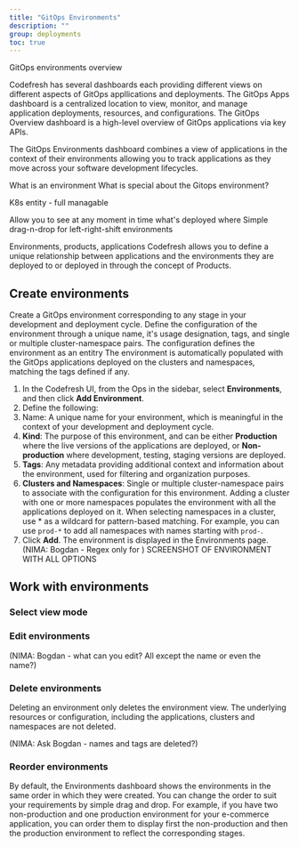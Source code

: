 ```yaml
---
title: "GitOps Environments"
description: ""
group: deployments
toc: true
---
```




GitOps environments overview

Codefresh has several dashboards each providing different views on different aspects of GitOps appllications and deployments. The GitOps Apps dashboard is a centralized location to view, monitor, and manage application deployments, resources, and configurations. The GitOps Overview dashboard is a high-level overview of GitOps applications via key APIs. 

The GitOps Environments dashboard combines a view of applications in the context of their environments allowing you to track applications as they move across your software development lifecycles. 

What is an environment
What is special about the Gitops environment?

K8s entity - full managable


Allow you to see at any moment in time what's deployed where 
Simple drag-n-drop for left-right-shift environments  

Environments, products, applications
Codefresh allows you to define a unique relationship between applications and the environments they are deployed to or deployed in through the concept of Products.



## Create environments
Create a GitOps environment corresponding to any stage in your development and deployment cycle. Define the configuration of the environment through a unique name, it's usage designation, tags, and single or multiple cluster-namespace pairs. The configuration defines the environment as an entitry The environment is automatically populated with the GitOps applications deployed on the clusters and namespaces, matching the tags defined if any.


1. In the Codefresh UI, from the Ops in the sidebar, select **Environments**, and then click **Add Environment**.
1. Define the following:
  1. Name: A unique name for your environment, which is meaningful in the context of your development and deployment cycle. 
  1. **Kind**: The purpose of this environment, and can be either **Production** where the live versions of the applications are deployed,  or **Non-production** where development, testing, staging versions are deployed.
  1. **Tags**: Any metadata providing additional context and information about the environment, used for filtering and organization purposes.
  1. **Clusters and Namespaces**: Single or multiple cluster-namespace pairs to associate with the configuration for this environment. Adding a cluster with one or more namespaces populates the environment with all the applications deployed on it. When selecting namespaces in a cluster, use * as a wildcard for pattern-based matching. For example, you can use `prod-*` to add all namespaces with names starting with `prod-`. 
1. Click **Add**. The environment is displayed in the Environments page.  (NIMA: Bogdan - Regex only for )
SCREENSHOT OF ENVIRONMENT WITH ALL OPTIONS



## Work with environments
### Select view mode


### Edit environments
(NIMA: Bogdan - what can you edit? All except the name or even the name?)

### Delete environments
Deleting an environment only deletes the environment view. The underlying resources or configuration, including the applications, clusters and namespaces are not deleted. 

(NIMA: Ask Bogdan - names and tags are deleted?)

### Reorder environments
By default, the Environments dashboard shows the environments in the same order in which they were created. You can change the order to suit your requirements by simple drag and drop. For example, if you have two non-production and one production environment for your e-commerce application, you can order them to display first the non-production and then the production environment to reflect the corresponding stages.



